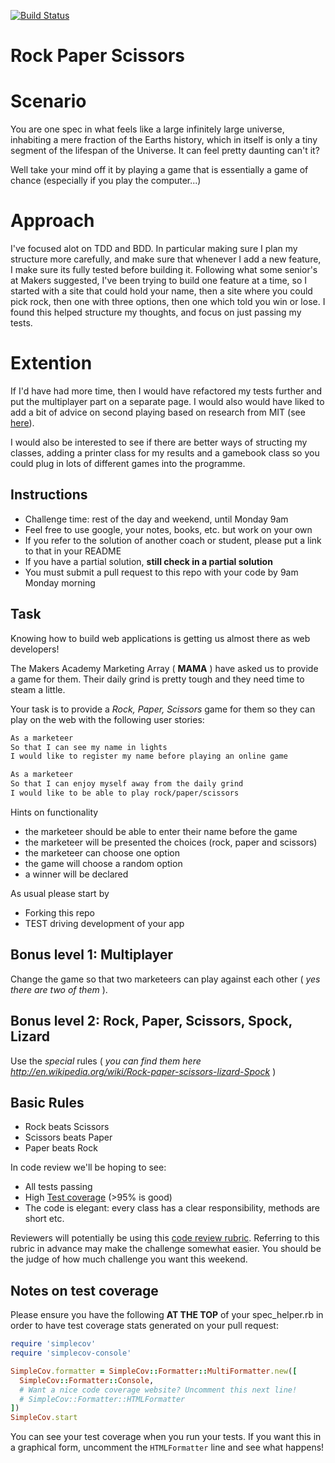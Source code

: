 [![Build Status](https://travis-ci.org/Tagrand/rps-challenge.svg?branch=master)](https://travis-ci.org/Tagrand/rps-challenge)

# Rock Paper Scissors

# Scenario

You are one spec in what feels like a large infinitely large universe, inhabiting a mere fraction of the Earths history, which in itself is only a tiny segment of the lifespan of the Universe. It can feel pretty daunting can't it?

Well take your mind off it by playing a game that is essentially a game of chance (especially if you play the computer...)

# Approach

I've focused alot on TDD and BDD. In particular making sure I plan my structure more carefully, and make sure that whenever I add a new feature, I make sure its fully tested before building it. Following what some senior's at Makers suggested, I've been trying to build one feature at a time, so I started with a site that could hold your name, then a site where you could pick rock, then one with three options, then one which told you win or lose. I found this helped structure my thoughts, and focus on just passing my tests. 

# Extention

If I'd have had more time, then I would have refactored my tests further and put the multiplayer part on a separate page. I would also would have liked to add a bit of advice on second playing based on research from MIT (see [here](https://www.technologyreview.com/s/527026/how-to-win-at-rock-paper-scissors/)).  

I would also be interested to see if there are better ways of structing my classes, adding a printer class for my results and a gamebook class so you could plug in lots of different games into the programme. 


Instructions
-------

* Challenge time: rest of the day and weekend, until Monday 9am
* Feel free to use google, your notes, books, etc. but work on your own
* If you refer to the solution of another coach or student, please put a link to that in your README
* If you have a partial solution, **still check in a partial solution**
* You must submit a pull request to this repo with your code by 9am Monday morning

Task
----

Knowing how to build web applications is getting us almost there as web developers!

The Makers Academy Marketing Array ( **MAMA** ) have asked us to provide a game for them. Their daily grind is pretty tough and they need time to steam a little.

Your task is to provide a _Rock, Paper, Scissors_ game for them so they can play on the web with the following user stories:

```sh
As a marketeer
So that I can see my name in lights
I would like to register my name before playing an online game

As a marketeer
So that I can enjoy myself away from the daily grind
I would like to be able to play rock/paper/scissors
```

Hints on functionality

- the marketeer should be able to enter their name before the game
- the marketeer will be presented the choices (rock, paper and scissors)
- the marketeer can choose one option
- the game will choose a random option
- a winner will be declared


As usual please start by

* Forking this repo
* TEST driving development of your app


## Bonus level 1: Multiplayer

Change the game so that two marketeers can play against each other ( _yes there are two of them_ ).

## Bonus level 2: Rock, Paper, Scissors, Spock, Lizard

Use the _special_ rules ( _you can find them here http://en.wikipedia.org/wiki/Rock-paper-scissors-lizard-Spock_ )

## Basic Rules

- Rock beats Scissors
- Scissors beats Paper
- Paper beats Rock

In code review we'll be hoping to see:

* All tests passing
* High [Test coverage](https://github.com/makersacademy/course/blob/master/pills/test_coverage.md) (>95% is good)
* The code is elegant: every class has a clear responsibility, methods are short etc.

Reviewers will potentially be using this [code review rubric](docs/review.md).  Referring to this rubric in advance may make the challenge somewhat easier.  You should be the judge of how much challenge you want this weekend.

Notes on test coverage
----------------------

Please ensure you have the following **AT THE TOP** of your spec_helper.rb in order to have test coverage stats generated
on your pull request:

```ruby
require 'simplecov'
require 'simplecov-console'

SimpleCov.formatter = SimpleCov::Formatter::MultiFormatter.new([
  SimpleCov::Formatter::Console,
  # Want a nice code coverage website? Uncomment this next line!
  # SimpleCov::Formatter::HTMLFormatter
])
SimpleCov.start
```

You can see your test coverage when you run your tests. If you want this in a graphical form, uncomment the `HTMLFormatter` line and see what happens!
